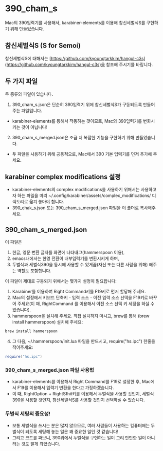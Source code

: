 # 390_cham_s
Mac의 390입력기를 사용해서, karabiner-elements를 이용해 참신세벌식S를 구현하기 위해 만들었습니다.

## 참신세벌식S (S for Semoi)
참신세벌식S에 대해서는 [https://github.com/kyoungtarkkim/hangul-c3s](https://github.com/kyoungtarkkim/hangul-c3s)을 참조해 주시기를 바랍니다.

## 두 가지 파일
두 종류의 파일이 있습니다.  

1. 390_cham_s.json은 단순히 390입력기 위에 참신세벌식S가 구동되도록 만들어 주는 파일입니다.
- karabiner-elements를 통해서 작동하는 것이므로, Mac의 390입력기를 변화시키는 것이 아닙니다!  

2. 390_cham_s_merged.json은 조금 더 복잡한 기능을 구현하기 위해 만들었습니다.

- 두 파일을 사용하기 위해 공통적으로, Mac에서 390 기본 입력기를 먼저 추가해 주세요.

## karabiner complex modifications 설정
- karabiner-elements의 complex modifications를 사용하기 위해서는 사용하고자 하는 파일을 미리 ~/.config/karabiner/assets/complex_modifications/ 디렉토리로 옮겨 놓아야 합니다.
- 390_chak_s.json 또는 390_cham_s_merged.json 파일을 이 폴더로 복사해주세요.

## 390_cham_s_merged.json
이 파일은
1. 한글, 영문 변환 글자를 화면에 나타내고(hammerspoon 이용),
2. emacs내에서는 한영 전환이 내부입력기를 변환시키게 하며,
3. 두벌식과 세벌식390을 동시에 사용할 수 있게끔(자신 또는 다른 사람을 위해) 해주는 역할도 포함합니다.  

이 파일이 제대로 구동되기 위해서는 몇가지 설정이 필요합니다:  
1. Karabiner를 이용하여 Right Command키를 F19키로 먼저 할당해 주세요.
2. Mac의 설정에서 키보드 단축키 - 입력 소스 - 이전 입력 소스 선택을 F19키로 바꾸어 주세요(이 때, RightCommand 를 이용해서 이전 소스 선택 키 세팅을 하실 수 있습니다).
3. hammerspoon을 설치해 주세요. 직접 설치하지 마시고, brew를 통해 (brew install hammerspoon) 설치해 주세요:
  
```bash
brew install hammerspoon
```
  
4. 그 다음, ~/.hammerspoon/init.lua 파일을 만드시고, require("hs.ipc") 한줄을 적어주세요:
  
```lua
require("hs.ipc")
```
  
### 390_cham_s_merged.json 파일 사용법
- karabiner-elements를 이용해서 Right Command를 F19로 설정한 후, Mac에서 F19를 이용해서 입력기 변환을 한다고 가정하겠습니다.
- 이 때, RightOption + RightSfhit키를 이용해서 두벌식을 사용할 것인지, 세벌식390을 사용할 것인지, 참신세벌식S를 사용할 것인지 선택하실 수 있습니다.
 
### 두벌식 세팅의 중요성!
- 보통 세벌식을 쓰시는 분은 많지 않으므로, 여러 사람들이 사용하는 컴퓨터에는 두벌식이 되도록 세팅해 놓는 일은 꽤 중요한 일인 것 같습니다!
- 그리고 코드를 짜보니, 390위에서 두벌식을 구현하는 일이 그리 만만한 일이 아니라는 것도 알게 되었습니다.
